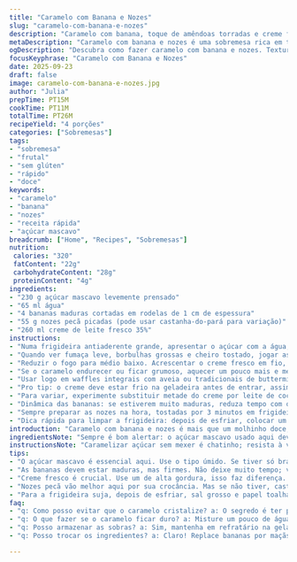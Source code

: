```yaml
---
title: "Caramelo com Banana e Nozes"
slug: "caramelo-com-banana-e-nozes"
description: "Caramelo com banana, toque de amêndoas torradas e creme fresco. Sobremesa simples, sem glúten e sem ovos. Cassonade substituída por açúcar mascavo para um sabor mais profundo. Bananas em fatias grossas, cozidas em ponto certo, sem virar purê. O creme de leite 35% dá cremosidade e equilíbrio. Texturas entre o crocante das nozes e maciez da banana caramelizada. Desenvolvido para quem quer algo rápido, com ingredientes básicos, e que não perca o charme clássico do caramelo artesanal. Indicado para acompanhar waffles, panquecas ou até sorvete."
metaDescription: "Caramelo com banana e nozes é uma sobremesa rica em textura e sabor. Perfeita para acompanhar diversas delícias."
ogDescription: "Descubra como fazer caramelo com banana e nozes. Texturas crocantes e cremosidade que agradam a todos."
focusKeyphrase: "Caramelo com Banana e Nozes"
date: 2025-09-23
draft: false
image: caramelo-com-banana-e-nozes.jpg
author: "Julia"
prepTime: PT15M
cookTime: PT11M
totalTime: PT26M
recipeYield: "4 porções"
categories: ["Sobremesas"]
tags:
- "sobremesa"
- "frutal"
- "sem glúten"
- "rápido"
- "doce"
keywords:
- "caramelo"
- "banana"
- "nozes"
- "receita rápida"
- "açúcar mascavo"
breadcrumb: ["Home", "Recipes", "Sobremesas"]
nutrition: 
 calories: "320"
 fatContent: "22g"
 carbohydrateContent: "28g"
 proteinContent: "4g"
ingredients:
- "230 g açúcar mascavo levemente prensado"
- "65 ml água"
- "4 bananas maduras cortadas em rodelas de 1 cm de espessura"
- "55 g nozes pecã picadas (pode usar castanha-do-pará para variação)"
- "260 ml creme de leite fresco 35%"
instructions:
- "Numa frigideira antiaderente grande, apresentar o açúcar com a água, fogo médio para alto. Não mexer logo, deixar dissolver e formar um caramelo levemente âmbar; se mexer cedo demais vira cristal, paciência é chave."
- "Quando ver fumaça leve, borbulhas grossas e cheiro tostado, jogar as bananas com as pecãs picadas. Mexer rápido para cobrir com o caramelo e selar as frutas, 1 minuto e meio basta para pegar cor, não mais - senão vira purê."
- "Reduzir o fogo para médio baixo. Acrescentar o creme fresco em fio, mexendo sempre para emulsificar e espessar o molho. Vai borbulhar forte e engrossar; desligar no ponto em que cobre as costas da colher, textura aveludada."
- "Se o caramelo endurecer ou ficar grumoso, aquecer um pouco mais e mexer vigorosamente, adicionando uma colher de água quente. Nunca jogue água fria direto, senão trava de vez."
- "Usar logo em waffles integrais com aveia ou tradicionais de buttermilk; o contraste quente-doce com a fruta macia e as nozes crocantes dá equilíbrio e camadas interessantes."
- "Pro tip: o creme deve estar frio na geladeira antes de entrar, assim o choque térmico evita que o caramelo queime no fundo. Saquei isso só na terceira tentativa; o segredo para não refogar/botar fogo no creme."
- "Para variar, experimente substituir metade do creme por leite de coco firme se quiser um toque tropical sem perder cremosidade e com um sabor marcante."
- "Dinâmica das bananas: se estiverem muito maduras, reduza tempo com o caramelo para 1 minuto só, do contrário vira melaço. Elas precisam ficar com bordas caramelizadas, mas sem desmanchar."
- "Sempre preparar as nozes na hora, tostadas por 3 minutos em frigideira seca para realçar aroma e crocância - passo que muitos pulam, mas faz diferença."
- "Dica rápida para limpar a frigideira: depois de esfriar, colocar um punhado de sal grosso e um papel toalha; o sal ajuda a soltar o caramelo grudado sem esfregar forte."
introduction: "Caramelo com banana e nozes é mais que um molhinho doce; é uma pequena aventura de texturas entre o doce profundo do caramelo feito na hora, a maciez delicada da banana e a crocância das nozes tostadas. Feito sem glúten ou ovos, pensando no conforto, lembrando tardes calmas e cafés improvisados. Troquei açúcar branco por mascavo para aproveitar aquela nuance molhadinha que só o açúcar menos refinado tem. O creme de leite não é só para suavizar; segura o caramelo para não virar pedra e entrega um toque aveludado que é convidativo demais. Se você já tentou fazer caramelo sabe que a linha entre o sucesso e a queimadela é fina; conte comigo nesse passo a passo que decora e segura sabor sem desperdício. Não precisa de equipamento especial, só paciência, olfato aguçado e mãos rápidas."
ingredientsNote: "Sempre é bom alertar: o açúcar mascavo usado aqui deve ser o tipo úmido, que dá aquele ponto perfeito no caramelo. Não tente fazer só com açúcar branco - a reação e sabor mudam muito. As bananas, por sua vez, devem estar maduras, mas não mole demais; elas são o motor da receita, então gaste um tempo na escolha. Nozes pecã são melhores pela textura amanteigada, mas castanhas ou amêndoas caem bem se quiser variar. O creme deve ser fresco, de alta gordura. Dá para trocar metade por creme vegetal, mas a textura muda e perde o brilho. Se quiser versão vegana, experimente creme de coco, mas ajuste a água para o caramelo não endurecer."
instructionsNote: "Caramelizar açúcar sem mexer é chatinho; resista à vontade de mexer antes da hora ou vai cristalizar. O sinal que o caramelo está no ponto é a cor âmbar clara, não deixe ficar marrom escuro que amarga. Ao adicionar as bananas, cuidado para não desmanchar; mexa rápido e delicado. O creme entra por último para evitar queimar o açúcar - esse choque térmico cria uma emulsão cremosa. Se o molho ficar muito grosso, junte um pouco mais de creme quente e mexa; no fogo alto o caramelo queima rápido. Sempre tenha uma colher de água à mão; se amargar ou endurecer, água quente ajuda a resgatar. Uso as nozes tostadas para dar vida à textura, além disso dá cheiro na cozinha que é uma festa. Cozinhar é sensação - confie nos seus olhos e nariz."
tips:
- "O açúcar mascavo é essencial aqui. Use o tipo úmido. Se tiver só branco, o sabor muda. Cuidado, caramelo precisa de atenção; não mexa antes do ponto. Caramelo deve ficar âmbar leve, não marrom. Sons de borbulhas são bons sinais."
- "As bananas devem estar maduras, mas firmes. Não deixe muito tempo; vira melado. Se estiverem muito maduras, reduza o tempo de caramelo. Carefully caramelize the bananas; espaço para não desmanchar é o segredo. O calor deve ser médio para controlar a textura."
- "Creme fresco é crucial. Use um de alta gordura, isso faz diferença. Se quiser testar leite de coco, meio a meio funciona. Mas cuidado, o creme quente evita queimaduras no açúcar. Frio melhora a emulsão. Ajuste a água se o molho endurecer."
- "Nozes pecã vão melhor aqui por sua crocância. Mas se não tiver, castanhas ou amêndoas servem. Toste as nozes antes de usar; faça isso em fogo seco. Tem que ser rápido, uns 3 minutos é o ideal. Aroma na cozinha é irresistível."
- "Para a frigideira suja, depois de esfriar, sal grosso e papel toalha. Sal ajuda a soltar. Você não precisa esfregar muito. Deixa mais fácil. A limpeza não é seu maior desafio, mas sim não deixar o caramelo queimar."
faq:
- "q: Como posso evitar que o caramelo cristalize? a: O segredo é ter paciência. Não mexa antes da hora. Aguarde a cor âmbar, se parecer muito claro melhora a experiência. Se grudar na panela, um pouco de água quente ajuda."
- "q: O que fazer se o caramelo ficar duro? a: Misture um pouco de água quente. Isso ajuda. Se o caramelo queimar, não deixe escurecer demais. Cozinhar em fogo médio é melhor. Fique de olho sempre nos sinais do caramelo."
- "q: Posso armazenar as sobras? a: Sim, mantenha em refratário na geladeira. Dura alguns dias. Para reaquecer, adicione um pouco de creme fresco ou água quente. Mas não deixe na panela quente. Cuide disso."
- "q: Posso trocar os ingredientes? a: Claro! Replace bananas por maçãs assadas ou peras. Varie as nozes também. Troca gera experiências novas. Testar é sempre bom. Mas não esqueça do açúcar mascavo; ele é o coração da receita."

---
```

